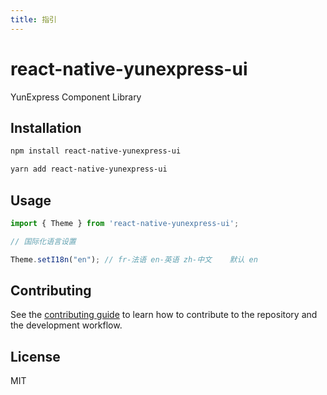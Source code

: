 ```yaml
---
title: 指引
---
```

# react-native-yunexpress-ui

YunExpress Component Library

## Installation

```sh
npm install react-native-yunexpress-ui
```

```sh
yarn add react-native-yunexpress-ui
```

## Usage

```js
import { Theme } from 'react-native-yunexpress-ui';

// 国际化语言设置

Theme.setI18n("en"); // fr-法语 en-英语 zh-中文    默认 en

```

## Contributing

See the [contributing guide](CONTRIBUTING.md) to learn how to contribute to the repository and the development workflow.

## License

MIT

